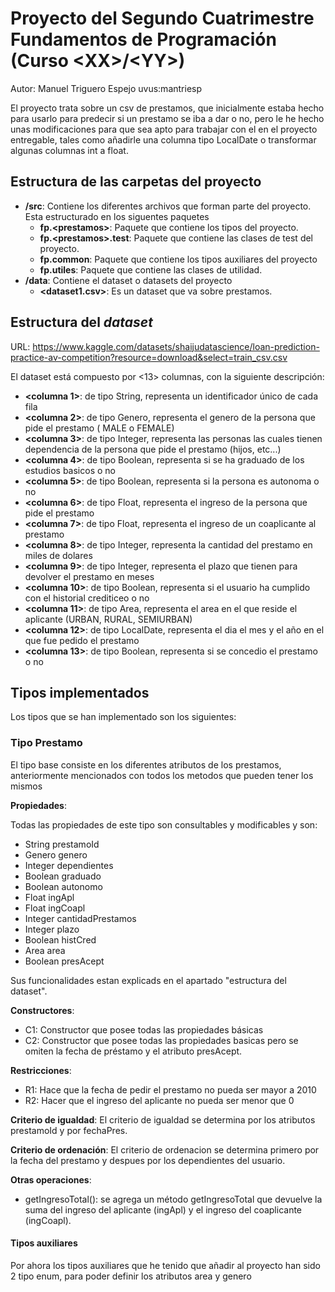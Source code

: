 
# Proyecto del Segundo Cuatrimestre Fundamentos de Programación (Curso  \<XX\>/\<YY\>)
Autor: Manuel Triguero Espejo    uvus:mantriesp

El proyecto trata sobre un csv de prestamos, que inicialmente estaba hecho para usarlo para predecir si un prestamo se iba a dar o no, pero le he hecho unas modificaciones para que sea apto para trabajar con el en el proyecto entregable, tales como añadirle una columna tipo LocalDate o transformar algunas columnas int a float.

## Estructura de las carpetas del proyecto

* **/src**: Contiene los diferentes archivos que forman parte del proyecto. Esta estructurado en los siguentes paquetes
  * **fp.\<prestamos\>**: Paquete que contiene los tipos del proyecto.
  * **fp.\<prestamos\>.test**: Paquete que contiene las clases de test del proyecto.
  * **fp.common**: Paquete que contiene los tipos auxiliares del proyecto
  * **fp.utiles**:  Paquete que contiene las clases de utilidad. 
* **/data**: Contiene el dataset o datasets del proyecto
    * **\<dataset1.csv\>**: Es un dataset que va sobre prestamos.
    
    
## Estructura del *dataset*

URL: https://www.kaggle.com/datasets/shaijudatascience/loan-prediction-practice-av-competition?resource=download&select=train_csv.csv

El dataset está compuesto por \<13\> columnas, con la siguiente descripción:

* **\<columna 1>**: de tipo String, representa un identificador único de cada fila
* **\<columna 2>**: de tipo Genero, representa el genero de la persona que pide el prestamo ( MALE o FEMALE)
* **\<columna 3>**: de tipo Integer, representa las personas las cuales tienen dependencia de la persona que pide el prestamo (hijos, etc...)
* **\<columna 4>**: de tipo Boolean, representa si se ha graduado de los estudios basicos o no
* **\<columna 5>**: de tipo Boolean, representa si la persona es autonoma o no
* **\<columna 6>**: de tipo Float, representa el ingreso de la persona que pide el prestamo
* **\<columna 7>**: de tipo Float, representa el ingreso de un coaplicante al prestamo
* **\<columna 8>**: de tipo Integer, representa la cantidad del prestamo en miles de dolares
* **\<columna 9>**: de tipo Integer, representa el plazo que tienen para devolver el prestamo en meses
* **\<columna 10>**: de tipo Boolean, representa si el usuario ha cumplido con el historial crediticeo o no
* **\<columna 11>**: de tipo Area, representa el area en el que reside el aplicante (URBAN, RURAL, SEMIURBAN)
* **\<columna 12>**: de tipo LocalDate, representa el dia el mes y el año en el que fue pedido el prestamo
* **\<columna 13>**: de tipo Boolean, representa si se concedio el prestamo o no

## Tipos implementados

Los tipos que se han implementado son los siguientes:

### Tipo Prestamo
El tipo base consiste en los diferentes atributos de los prestamos, anteriormente mencionados con todos los metodos que pueden tener los mismos

**Propiedades**:

Todas las propiedades de este tipo son consultables y modificables y son:

- String prestamoId
- Genero genero
- Integer dependientes
- Boolean graduado
- Boolean autonomo
- Float ingApl
- Float ingCoapl
- Integer cantidadPrestamos
- Integer plazo
- Boolean histCred
- Area area
- Boolean presAcept

Sus funcionalidades estan explicads en el apartado "estructura del dataset".

**Constructores**: 

- C1: Constructor que posee todas las propiedades básicas
- C2: Constructor que posee todas las propiedades basicas pero  se omiten la fecha de préstamo y el atributo presAcept.

**Restricciones**:
 
- R1: Hace que la fecha de pedir el prestamo no pueda ser mayor a 2010
- R2: Hacer que el ingreso del aplicante no pueda ser menor que 0

**Criterio de igualdad**: El criterio de igualdad se determina por los atributos prestamoId y por fechaPres.

**Criterio de ordenación**: El criterio de ordenacion se determina primero por la fecha del prestamo y despues por los dependientes del usuario.

**Otras operaciones**:
 
-	getIngresoTotal(): se agrega un método getIngresoTotal que devuelve la suma del ingreso del aplicante (ingApl) y el ingreso del coaplicante (ingCoapl).


#### Tipos auxiliares
Por ahora los tipos auxiliares que he tenido que añadir al proyecto han sido 2 tipo enum, para poder definir los atributos area y genero
